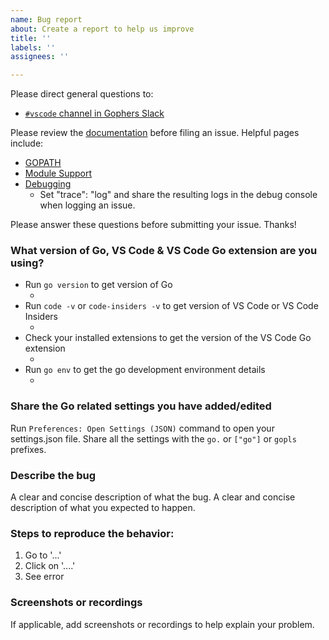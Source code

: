 ```yaml
---
name: Bug report
about: Create a report to help us improve
title: ''
labels: ''
assignees: ''

---
```


Please direct general questions to:
- [`#vscode` channel in Gophers Slack](https://invite.slack.golangbridge.org/messages/vscode)

Please review the [documentation](https://github.com/golang/vscode-go/tree/master/docs) before filing an issue.
Helpful pages include:

- [GOPATH](https://github.com/golang/vscode-go/tree/master/docs/gopath.md)
- [Module Support](https://github.com/golang/vscode-go/tree/master/docs/modules.md)
- [Debugging](https://github.com/golang/vscode-go/tree/master/docs/debugging.md)
  - Set "trace": "log" and share the resulting logs in the debug console when logging an issue.

Please answer these questions before submitting your issue. Thanks!

### What version of Go, VS Code & VS Code Go extension are you using?
- Run `go version` to get version of Go
	- <Paste go version here>
- Run `code -v` or `code-insiders -v` to get version of VS Code or VS Code Insiders
	- <Paste VS Code version here>
- Check your installed extensions to get the version of the VS Code Go extension 
	- <Paste Go extension version here>
- Run `go env` to get the go development environment details
	- <Paste the output here>

### Share the Go related settings you have added/edited

Run `Preferences: Open Settings (JSON)` command to open your settings.json file.
Share all the settings with the `go.` or `["go"]` or `gopls` prefixes.

### Describe the bug
A clear and concise description of what the bug.
A clear and concise description of what you expected to happen.

### Steps to reproduce the behavior:
1. Go to '...'
2. Click on '....'
3. See error

### Screenshots or recordings
If applicable, add screenshots or recordings to help explain your problem.